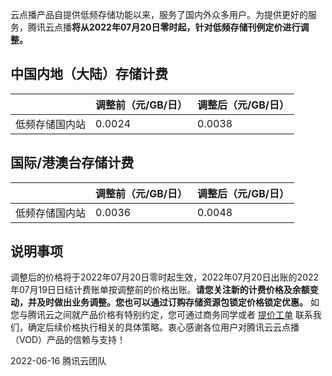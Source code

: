 云点播产品自提供低频存储功能以来，服务了国内外众多用户。为提供更好的服务，腾讯云点播**将从2022年07月20日零时起，针对低频存储刊例定价进行调整。**

## 中国内地（大陆）存储计费

|         | 调整前（元/GB/日） | 调整后（元/GB/日） |
| ------- | ----------- | ----------- |
| 低频存储国内站 | 0.0024      | 0.0038      |

## 国际/港澳台存储计费

|         | 调整前（元/GB/日） | 调整后（元/GB/日） |
| ------- | ----------- | ----------- |
| 低频存储国内站 | 0.0036      | 0.0048      |

## 说明事项
调整后的价格将于2022年07月20日零时起生效，2022年07月20日出账的2022年07月19日日结计费账单按调整前的价格出账。**请您关注新的计费价格及余额变动，并及时做出业务调整。您也可以通过订购存储资源包锁定价格锁定优惠。**
如您与腾讯云之间就产品价格有特别约定，您可通过商务同学或者 [提价工单](https://cloud.tencent.com/act/event/service-protection#serviceTime) 联系我们，确定后续价格执行相关的具体策略。衷心感谢各位用户对腾讯云云点播（VOD）产品的信赖与支持！

2022-06-16
腾讯云团队

